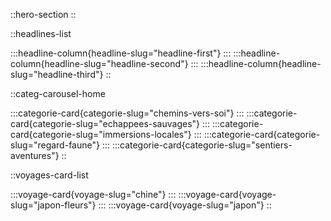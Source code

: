 ::hero-section
::

::headlines-list

  :::headline-column{headline-slug="headline-first"}
  :::
  :::headline-column{headline-slug="headline-second"}
  :::
  :::headline-column{headline-slug="headline-third"}
::

::categ-carousel-home

  :::categorie-card{categorie-slug="chemins-vers-soi"}
  :::
  :::categorie-card{categorie-slug="echappees-sauvages"}
  :::
  :::categorie-card{categorie-slug="immersions-locales"}
  :::
  :::categorie-card{categorie-slug="regard-faune"}
  :::
  :::categorie-card{categorie-slug="sentiers-aventures"}
::

::voyages-card-list

  :::voyage-card{voyage-slug="chine"}
  :::
  :::voyage-card{voyage-slug="japon-fleurs"}
  :::
  :::voyage-card{voyage-slug="japon"}
::

